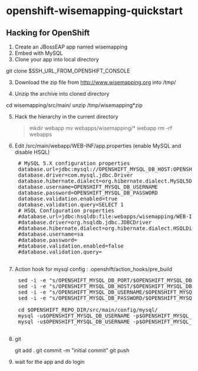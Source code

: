 openshift-wisemapping-quickstart
================================


Hacking for OpenShift
---------------------

1. Create an JBossEAP app named wisemapping
2. Embed with MySQL
3. Clone your app into local directory

  git clone $SSH\_URL\_FROM\_OPENSHIFT\_CONSOLE

3. Download the zip file from http://www.wisemapping.org into /tmp/

4. Unzip the archive  into cloned directory

  cd wisemapping/src/main/
  unzip /tmp/wisemapping\*zip 

5. Hack the hierarchy in the current directory
  
   > mkdir webapp
   > mv webapps/wisemapping/\* webapp
   > rm -rf webapps


6. Edit /src/main/webapp/WEB-INF/app.properties 
   (enable MySQL and disable HSQL)

    <pre>
    # MySQL 5.X configuration properties
    database.url=jdbc:mysql://OPENSHIFT_MYSQL_DB_HOST:OPENSHIFT_MYSQL_DB_PORT/wisemapping?useUnicode=yes&characterEncoding=UTF-8
    database.driver=com.mysql.jdbc.Driver
    database.hibernate.dialect=org.hibernate.dialect.MySQL5Dialect
    database.username=OPENSHIFT_MYSQL_DB_USERNAME
    database.password=OPENSHIFT_MYSQL_DB_PASSWORD
    database.validation.enabled=true
    database.validation.query=SELECT 1
    # HSQL Configuration properties
    #database.url=jdbc:hsqldb:file:webapps/wisemapping/WEB-INF/database/wisemapping
    #database.driver=org.hsqldb.jdbc.JDBCDriver
    #database.hibernate.dialect=org.hibernate.dialect.HSQLDialect
    #database.username=sa
    #database.password=
    #database.validation.enabled=false
    #database.validation.query=
    </pre>

7. Action hook for mysql config : .openshift/action\_hooks/pre\_build 

    <pre>
    sed -i -e "s/OPENSHIFT_MYSQL_DB_PORT/$OPENSHIFT_MYSQL_DB_PORT/" $OPENSHIFT_REPO_DIR/src/main/webapp/WEB-INF/app.properties
    sed -i -e "s/OPENSHIFT_MYSQL_DB_HOST/$OPENSHIFT_MYSQL_DB_HOST/" $OPENSHIFT_REPO_DIR/src/main/webapp/WEB-INF/app.properties
    sed -i -e "s/OPENSHIFT_MYSQL_DB_USERNAME/$OPENSHIFT_MYSQL_DB_USERNAME/" $OPENSHIFT_REPO_DIR/src/main/webapp/WEB-INF/app.properties
    sed -i -e "s/OPENSHIFT_MYSQL_DB_PASSWORD/$OPENSHIFT_MYSQL_DB_PASSWORD/" $OPENSHIFT_REPO_DIR/src/main/webapp/WEB-INF/app.properties
    
    cd $OPENSHIFT_REPO_DIR/src/main/config/mysql/
    mysql -u$OPENSHIFT_MYSQL_DB_USERNAME -p$OPENSHIFT_MYSQL_DB_PASSWORD < create-schemas.sql
    mysql -u$OPENSHIFT_MYSQL_DB_USERNAME -p$OPENSHIFT_MYSQL_DB_PASSWORD < test-data.sql
    </pre>


8. git 

   git add .
   git commit -m  "initial commit"
   git push

7. wait for the app and do login

